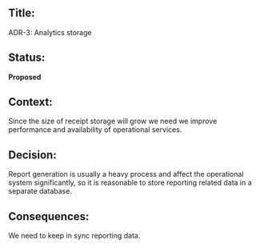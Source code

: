 ## Title: 
ADR-3: Analytics storage

## Status: 
**Proposed**

## Context: 
Since the size of receipt storage will grow we need we improve performance and availability of operational services.

## Decision: 
Report generation is usually a heavy process and affect the operational system significantly, so it is reasonable to store reporting related data in a separate database.

## Consequences: 
We need to keep in sync reporting data.
